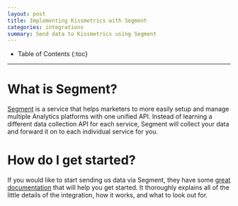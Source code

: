 ```yaml
---
layout: post
title: Implementing Kissmetrics with Segment
categories: integrations
summary: Send data to Kissmetrics using Segment
---
```

* Table of Contents
{:toc}
* * *

# What is Segment?

[Segment](https://segment.com/) is a service that helps marketers to more easily setup and manage multiple Analytics platforms with one unified API. Instead of learning a different data collection API for each service, Segment will collect your data and forward it on to each individual service for you.

# How do I get started?

If you would like to start sending us data via Segment, they have some [great documentation](https://segment.com/docs/integrations/kissmetrics/) that will help you get started. It thoroughly explains all of the little details of the integration, how it works, and what to look out for.
